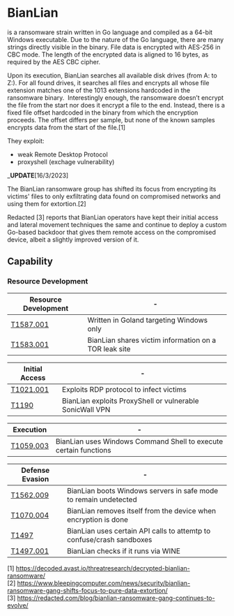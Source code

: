 # BianLian

is a ransomware strain written in Go language and compiled as a 64-bit Windows executable. Due to the nature of the Go language, there are many strings directly visible in the binary.
File data is encrypted with AES-256 in CBC mode. The length of the encrypted data is aligned to 16 bytes, as required by the AES CBC cipher. 

Upon its execution, BianLian searches all available disk drives (from A: to Z:). For all found drives, it searches all files and encrypts all whose file extension matches one of the 1013 extensions hardcoded in the ransomware binary. 
Interestingly enough, the ransomware doesn’t encrypt the file from the start nor does it encrypt a file to the end. Instead, there is a fixed file offset hardcoded in the binary from which the encryption proceeds. The offset differs per sample, but none of the known samples encrypts data from the start of the file.[1]



They exploit:
-  weak Remote Desktop Protocol 
- proxyshell (exchage vulnerability)


___UPDATE__[16/3/2023]

The BianLian ransomware group has shifted its focus from encrypting its victims' files to only exfiltrating data found on compromised networks and using them for extortion.[2]

Redacted [3] reports that BianLian operators have kept their initial access and lateral movement techniques the same and continue to deploy a custom Go-based backdoor that gives them remote access on the compromised device, albeit a slightly improved version of it.

## Capability

### Resource Development
| Resource Development|-|
| ------ | ------ |
| [T1587.001](https://attack.mitre.org/techniques/T1587/001/)| Written in Goland targeting Windows only |
| [T1583.001](https://attack.mitre.org/techniques/T1583/001/) |BianLian shares victim information on a TOR leak site |

| Initial Access|-|
| ------ | ------ |
| [T1021.001](https://attack.mitre.org/techniques/T1021/001/)| Exploits RDP protocol to infect victims|
| [T1190](https://attack.mitre.org/techniques/T1190/) |BianLian exploits ProxyShell or vulnerable SonicWall VPN |

| Execution|-|
| ------ | ------ |
| [T1059.003](https://attack.mitre.org/techniques/T1059/003/)| BianLian uses Windows Command Shell to execute certain functions|

| Defense Evasion|-|
| ------ | ------ |
| [T1562.009](https://attack.mitre.org/techniques/T1562/009/)| BianLian boots Windows servers in safe mode to remain undetected|
| [T1070.004](https://attack.mitre.org/techniques/T1070/004/)| BianLian removes itself from the device when encryption is done|
| [T1497](https://attack.mitre.org/techniques/T1497/)| BianLian uses certain API calls to attemtp to confuse/crash sandboxes|
| [T1497.001](https://attack.mitre.org/techniques/T1497/001/)| BianLian checks if it runs via WINE|


[1] https://decoded.avast.io/threatresearch/decrypted-bianlian-ransomware/  
[2] https://www.bleepingcomputer.com/news/security/bianlian-ransomware-gang-shifts-focus-to-pure-data-extortion/  
[3] https://redacted.com/blog/bianlian-ransomware-gang-continues-to-evolve/  
